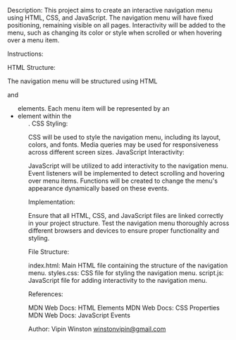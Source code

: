 Description:
This project aims to create an interactive navigation menu using HTML, CSS, and JavaScript. The navigation menu will have fixed positioning, remaining visible on all pages. Interactivity will be added to the menu, such as changing its color or style when scrolled or when hovering over a menu item.

Instructions:

HTML Structure:

The navigation menu will be structured using HTML <nav> and <ul> elements.
Each menu item will be represented by an <li> element within the <ul>.
CSS Styling:

CSS will be used to style the navigation menu, including its layout, colors, and fonts.
Media queries may be used for responsiveness across different screen sizes.
JavaScript Interactivity:

JavaScript will be utilized to add interactivity to the navigation menu.
Event listeners will be implemented to detect scrolling and hovering over menu items.
Functions will be created to change the menu's appearance dynamically based on these events.

Implementation:

Ensure that all HTML, CSS, and JavaScript files are linked correctly in your project structure.
Test the navigation menu thoroughly across different browsers and devices to ensure proper functionality and styling.

File Structure:

index.html: Main HTML file containing the structure of the navigation menu.
styles.css: CSS file for styling the navigation menu.
script.js: JavaScript file for adding interactivity to the navigation menu.

References:

MDN Web Docs: HTML Elements
MDN Web Docs: CSS Properties
MDN Web Docs: JavaScript Events

Author:
Vipin Winston
winstonvipin@gmail.com
